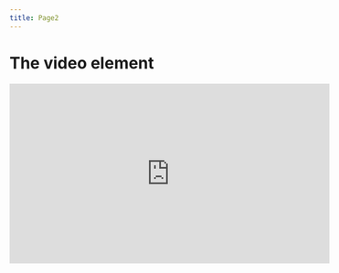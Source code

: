 ```yaml
---
title: Page2
---
```

<!DOCTYPE html>
<html>
<body> 


<h1>The video element</h1>

<iframe width="560" height="315" src="https://www.youtube.com/embed/US-sSO0Pc3Q" title="YouTube video player" frameborder="0" allow="accelerometer; autoplay; clipboard-write; encrypted-media; gyroscope; picture-in-picture" allowfullscreen></iframe>

</body>
</html>

